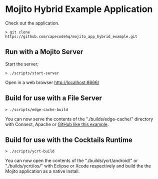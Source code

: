 # Mojito Hybrid Example Application

Check out the application.

    > git clone https://github.com/capecodehq/mojito_app_hybrid_example.git

## Run with a Mojito Server

Start the server;

    > ./scripts/start-server

Open in a web browser [http://localhost:8666/](http://localhost:8666/)

## Build for use with a File Server

	> ./scripts/edge-cache-build

You can now serve the contents of the "./builds/edge-cache/" directory with Connect, Apache or [GitHub like this example](http://capecodehq.github.com/mojito_app_hybrid_example/).

## Build for use with the Cocktails Runtime

	> ./scripts/ycrt-build

You can now open the contents of the "./builds/ycrt/android/" or "./builds/ycrt/ios/" with Eclipse or Xcode respectively and build the the Mojito application as a native install.